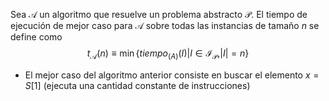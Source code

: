 Sea $\mathcal{A}$ un algoritmo que resuelve un problema abstracto $\mathcal{P}$. El tiempo de ejecución de mejor caso para $\mathcal{A}$ sobre todas las instancias de tamaño $n$ se define como
$$t_{\mathcal{A}}(n)\equiv\min\{tiempo_{\mathcal(A)}(I)|I\in\mathcal{I}_{\mathcal{P}}, |I|=n\}$$
* El mejor caso del algoritmo anterior consiste en buscar el elemento $x=S[1]$ (ejecuta una cantidad constante de instrucciones)